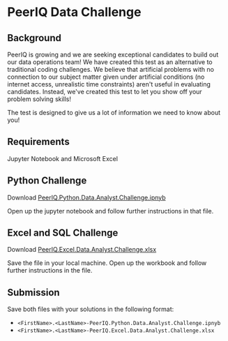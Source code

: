 # PeerIQ Data Challenge

## Background
PeerIQ is growing and we are seeking exceptional candidates to build out our data operations team! We have created this test as an alternative to traditional coding challenges. We believe that artificial problems with no connection to our subject matter given under artificial conditions (no internet access, unrealistic time constraints) aren't useful in evaluating candidates. Instead, we've created this test to let you show off your problem solving skills!

The test is designed to give us a lot of information we need to know about you!

## Requirements
Jupyter Notebook and Microsoft Excel

## Python Challenge
Download [PeerIQ.Python.Data.Analyst.Challenge.ipnyb](https://peeriq-interview.s3.amazonaws.com/PeerIQ.Python.Data.Analyst.Challenge.ipynb)

Open up the jupyter notebook and follow further instructions in that file. 


## Excel and SQL Challenge
Download [PeerIQ.Excel.Data.Analyst.Challenge.xlsx](https://peeriq-interview.s3.amazonaws.com/PeerIQ.Excel.Data.Analyst.Challenge.xlsx)

Save the file in your local machine. Open up the workbook and follow further instructions in the file.


## Submission
Save both files with your solutions in the following format:
* `<FirstName>.<LastName>-PeerIQ.Python.Data.Analyst.Challenge.ipnyb`
* `<FirstName>.<LastName>-PeerIQ.Excel.Data.Analyst.Challenge.xlsx`